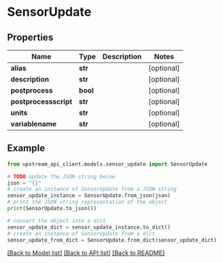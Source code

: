 # SensorUpdate


## Properties

Name | Type | Description | Notes
------------ | ------------- | ------------- | -------------
**alias** | **str** |  | [optional] 
**description** | **str** |  | [optional] 
**postprocess** | **bool** |  | [optional] 
**postprocessscript** | **str** |  | [optional] 
**units** | **str** |  | [optional] 
**variablename** | **str** |  | [optional] 

## Example

```python
from upstream_api_client.models.sensor_update import SensorUpdate

# TODO update the JSON string below
json = "{}"
# create an instance of SensorUpdate from a JSON string
sensor_update_instance = SensorUpdate.from_json(json)
# print the JSON string representation of the object
print(SensorUpdate.to_json())

# convert the object into a dict
sensor_update_dict = sensor_update_instance.to_dict()
# create an instance of SensorUpdate from a dict
sensor_update_from_dict = SensorUpdate.from_dict(sensor_update_dict)
```
[[Back to Model list]](../README.md#documentation-for-models) [[Back to API list]](../README.md#documentation-for-api-endpoints) [[Back to README]](../README.md)


